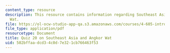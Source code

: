 ```yaml
---
content_type: resource
description: This resource contains information regarding Southeast Asia and Angkor
  Wat.
file: https://ol-ocw-studio-app-qa.s3.amazonaws.com/courses/4-605-introduction-to-the-history-and-theory-of-architecture-spring-2012/502bffaadcd34c0d7e321cb766463f53_MIT4_605S12_quiz20.pdf
file_type: application/pdf
resourcetype: Document
title: Quiz 20 on Southeast Asia and Angkor Wat
uid: 502bffaa-dcd3-4c0d-7e32-1cb766463f53
---
```

